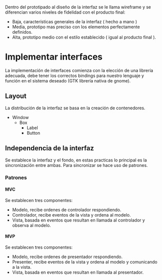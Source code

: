 Dentro del prototipado al diseño de la interfaz se le llama wireframe y se diferencian varios niveles de fidelidad con el producto final:
- Baja, características generales de la interfaz ( hecho a mano )
- Media,  prototipo mas preciso con los elementos perfectamente definidos.
- Alta, prototipo medio con el estilo establecido ( igual al producto final ).

# Implementar interfaces
La implementación de interfaces comienza con la elección de una librería adecuada, debe tener los correctos bindings para nuestro lenguaje y función en el sistema deseado (GTK librería nativa de gnome).
## Layout
La distribución de la interfaz se basa en la creación de contenedores.
- Window
	- Box
		- Label
		- Button

## Independencia de la interfaz
Se establece la interfaz y el fondo, en estas practicas lo principal es la sincronización entre ambas. Para sincronizar se hace uso de patrones.
### Patrones
#### MVC
Se establecen tres componentes:
- Modelo, recibe ordenes de controlador respondiendo.
- Controlador, recibe eventos de la vista y ordena al modelo.
- Vista, basada en eventos que resultan en llamada al controlador y observa al modelo.

#### MVP
Se establecen tres componentes:
- Modelo, recibe ordenes de presentador respondiendo.
- Presenter, recibe eventos de la vista y ordena al modelo y comunicando a la vista.
- Vista, basada en eventos que resultan en llamada al presentador.


